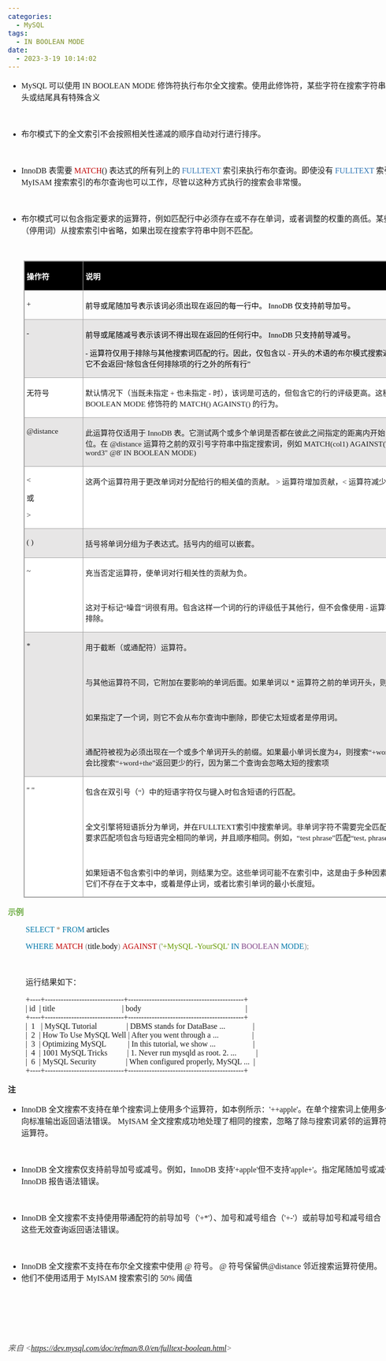 ```yaml
---
categories:
  - MySQL
tags:
  - IN BOOLEAN MODE
date:
  - 2023-3-19 10:14:02
---
```


<body lang=zh-CN style='font-family:"Microsoft YaHei UI";font-size:12.0pt'>
<!--StartFragment-->

<div style='direction:ltr;border-width:100%'>

<div style='direction:ltr;margin-top:0in;margin-left:0in;width:8.9062in'>

<div style='direction:ltr;margin-top:0in;margin-left:0in;width:8.9062in'>

<ul type=disc style='direction:ltr;unicode-bidi:embed;margin-top:0in;
 margin-bottom:0in'>
 <li style='margin-top:0;margin-bottom:0;vertical-align:middle'><span
     style='font-family:"Comic Sans MS";font-size:12.0pt'>MySQL </span><span
     style='font-family:"Microsoft YaHei UI";font-size:12.0pt'>可以使用</span><span
     style='font-family:"Comic Sans MS";font-size:12.0pt'> IN BOOLEAN MODE </span><span
     style='font-family:"Microsoft YaHei UI";font-size:12.0pt'>修饰符执行布尔全文搜索。使用此修饰符，某些字符在搜索字符串中单词的开头或结尾具有特殊含义</span></li>
</ul>

<p style='margin-left:.375in;font-family:"Comic Sans MS";font-size:
12.0pt'>&nbsp;</p>

<ul type=disc style='direction:ltr;unicode-bidi:embed;margin-top:0in;
 margin-bottom:0in'>
 <li style='margin-top:0;margin-bottom:0;vertical-align:middle'><span
     style='font-family:"Microsoft YaHei UI";font-size:12.0pt'>布尔模式下的全文索引不会按照相关性递减的顺序自动对行进行排序。</span></li>
</ul>

<p style='margin-left:.375in;font-family:"Comic Sans MS";font-size:
12.0pt'>&nbsp;</p>

<ul type=disc style='direction:ltr;unicode-bidi:embed;margin-top:0in;
 margin-bottom:0in'>
 <li style='margin-top:0;margin-bottom:0;vertical-align:middle'><span
     style='font-family:"Comic Sans MS";font-size:12.0pt'>InnoDB </span><span
     style='font-family:"Microsoft YaHei UI";font-size:12.0pt'>表需要 </span><span
     style='font-family:"Comic Sans MS";font-size:12.0pt;color:#C00000'>MATCH</span><span
     style='font-family:"Comic Sans MS";font-size:12.0pt'>() </span><span
     style='font-family:"Microsoft YaHei UI";font-size:12.0pt'>表达式的所有列上的 </span><span
     style='font-family:"Comic Sans MS";font-size:12.0pt;color:#2E75B5'>FULLTEXT
     </span><span style='font-family:"Microsoft YaHei UI";font-size:12.0pt'>索引来执行布尔查询。即使没有
     </span><span style='font-family:"Comic Sans MS";font-size:12.0pt;
     color:#2E75B5'>FULLTEXT </span><span style='font-family:"Microsoft YaHei UI";
     font-size:12.0pt'>索引，针对</span><span style='font-family:"Comic Sans MS";
     font-size:12.0pt'> MyISAM </span><span style='font-family:"Microsoft YaHei UI";
     font-size:12.0pt'>搜索索引的布尔查询也可以工作，尽管以这种方式执行的搜索会非常慢。</span></li>
</ul>

<p style='margin-left:.375in;font-family:"Comic Sans MS";font-size:
12.0pt'>&nbsp;</p>

<ul type=disc style='direction:ltr;unicode-bidi:embed;margin-top:0in;
 margin-bottom:0in'>
 <li style='margin-top:0;margin-bottom:0;vertical-align:middle'><span
     style='font-family:"Microsoft YaHei UI";font-size:12.0pt'>布尔模式可以包含指定要求的运算符，例如匹配行中必须存在或不存在单词，或者调整的权重的高低。某些常用词（停用词）从搜索索引中省略，如果出现在搜索字符串中则不匹配。</span></li>
</ul>

<p style='margin-left:.375in;font-family:"Comic Sans MS";font-size:
12.0pt'>&nbsp;</p>

<div style='direction:ltr'>

<table border=1 cellpadding=0 cellspacing=0 valign=top style='direction:ltr;
 border-collapse:collapse;border-style:solid;border-color:#A3A3A3;border-width:
 1pt;margin-left:.3333in' title="" summary="">
 <tr>
  <td style='border-style:solid;border-color:#A3A3A3;border-width:1pt;
  background-color:black;vertical-align:top;width:1.15in;padding:2.0pt 3.0pt 2.0pt 3.0pt'>
  <p style='font-family:"Microsoft YaHei UI";font-size:11.5pt;
  color:white'><span style='font-weight:bold'>操作符</span></p>
  </td>
  <td style='border-style:solid;border-color:#A3A3A3;border-width:1pt;
  background-color:black;vertical-align:top;width:7.2937in;padding:2.0pt 3.0pt 2.0pt 3.0pt'>
  <p style='font-family:"Microsoft YaHei UI";font-size:11.5pt;
  color:white'><span style='font-weight:bold'>说明</span></p>
  </td>
 </tr>
 <tr>
  <td style='border-style:solid;border-color:#A3A3A3;border-width:1pt;
  vertical-align:top;width:1.15in;padding:2.0pt 3.0pt 2.0pt 3.0pt'>
  <p style='font-family:"Comic Sans MS";font-size:11.5pt;color:black'>+</p>
  </td>
  <td style='border-style:solid;border-color:#A3A3A3;border-width:1pt;
  vertical-align:top;width:7.2937in;padding:2.0pt 3.0pt 2.0pt 3.0pt'>
  <p style='font-size:11.5pt;color:black'><span style='font-family:
  "Microsoft YaHei UI"'>前导或尾随加号表示该词必须出现在返回的每一行中。</span><span style='font-family:
  "Comic Sans MS"'> InnoDB </span><span style='font-family:"Microsoft YaHei UI"'>仅支持前导加号。</span></p>
  </td>
 </tr>
 <tr>
  <td style='border-style:solid;border-color:#A3A3A3;border-width:1pt;
  background-color:#E7E6E6;vertical-align:top;width:1.15in;padding:2.0pt 3.0pt 2.0pt 3.0pt'>
  <p style='font-family:"Comic Sans MS";font-size:11.5pt;color:black'>-</p>
  </td>
  <td style='border-style:solid;border-color:#A3A3A3;border-width:1pt;
  background-color:#E7E6E6;vertical-align:top;width:7.2937in;padding:2.0pt 3.0pt 2.0pt 3.0pt'>
  <p style='font-size:11.5pt;color:black'><span style='font-family:
  "Microsoft YaHei UI"'>前导或尾随减号表示该词不得出现在返回的任何行中。</span><span style='font-family:
  "Comic Sans MS"'> InnoDB </span><span style='font-family:"Microsoft YaHei UI"'>只支持前导减号。</span></p>
  <p style='font-size:11.5pt;color:black'><span style='font-family:
  "Comic Sans MS"'>- </span><span style='font-family:"Microsoft YaHei UI"'>运算符仅用于排除与其他搜索词匹配的行。因此，仅包含以</span><span
  style='font-family:"Comic Sans MS"'> - </span><span style='font-family:"Microsoft YaHei UI"'>开头的术语的布尔模式搜索返回空结果。它不会返回“除包含任何排除项的行之外的所有行”</span></p>
  </td>
 </tr>
 <tr>
  <td style='border-style:solid;border-color:#A3A3A3;border-width:1pt;
  background-color:white;vertical-align:top;width:1.15in;padding:2.0pt 3.0pt 2.0pt 3.0pt'>
  <p style='font-family:"Microsoft YaHei UI";font-size:11.5pt'>无符号</p>
  </td>
  <td style='border-style:solid;border-color:#A3A3A3;border-width:1pt;
  background-color:white;vertical-align:top;width:7.3527in;padding:2.0pt 3.0pt 2.0pt 3.0pt'>
  <p style='font-size:11.5pt'><span style='font-family:"Microsoft YaHei UI"'>默认情况下（当既未指定</span><span
  style='font-family:"Comic Sans MS"'> + </span><span style='font-family:"Microsoft YaHei UI"'>也未指定</span><span
  style='font-family:"Comic Sans MS"'> - </span><span style='font-family:"Microsoft YaHei UI"'>时），该词是可选的，但包含它的行的评级更高。这模拟了不带</span><span
  style='font-family:"Comic Sans MS"'> IN BOOLEAN MODE </span><span
  style='font-family:"Microsoft YaHei UI"'>修饰符的</span><span style='font-family:
  "Comic Sans MS"'> MATCH() AGAINST() </span><span style='font-family:"Microsoft YaHei UI"'>的行为。</span></p>
  </td>
 </tr>
 <tr>
  <td style='border-style:solid;border-color:#A3A3A3;border-width:1pt;
  background-color:#E7E6E6;vertical-align:top;width:1.15in;padding:2.0pt 3.0pt 2.0pt 3.0pt'>
  <p style='font-family:"Comic Sans MS";font-size:11.5pt'>@distance</p>
  </td>
  <td style='border-style:solid;border-color:#A3A3A3;border-width:1pt;
  background-color:#E7E6E6;vertical-align:top;width:7.3486in;padding:2.0pt 3.0pt 2.0pt 3.0pt'>
  <p style='font-size:11.5pt'><span style='font-family:"Microsoft YaHei UI"'>此运算符仅适用于</span><span
  style='font-family:"Comic Sans MS"'> InnoDB </span><span style='font-family:
  "Microsoft YaHei UI"'>表。它测试两个或多个单词是否都在彼此之间指定的距离内开始，以单词为单位。在</span><span
  style='font-family:"Comic Sans MS"'> @distance </span><span style='font-family:
  "Microsoft YaHei UI"'>运算符之前的双引号字符串中指定搜索词，例如</span><span style='font-family:
  "Comic Sans MS"'> MATCH(col1) AGAINST('&quot;word1 word2 word3&quot; @8' IN
  BOOLEAN MODE)</span></p>
  </td>
 </tr>
 <tr>
  <td style='border-style:solid;border-color:#A3A3A3;border-width:1pt;
  background-color:white;vertical-align:top;width:1.15in;padding:2.0pt 3.0pt 2.0pt 3.0pt'>
  <p style='font-family:"Comic Sans MS";font-size:11.5pt'>&lt;</p>
  <p style='font-family:"Microsoft YaHei UI";font-size:11.5pt'>或</p>
  <p style='font-family:"Comic Sans MS";font-size:11.5pt'>&gt;</p>
  </td>
  <td style='border-style:solid;border-color:#A3A3A3;border-width:1pt;
  background-color:white;vertical-align:top;width:7.2937in;padding:2.0pt 3.0pt 2.0pt 3.0pt'>
  <p style='font-size:11.5pt'><span style='font-family:"Microsoft YaHei UI"'>这两个运算符用于更改单词对分配给行的相关值的贡献。</span><span
  style='font-family:"Comic Sans MS"'> &gt; </span><span style='font-family:
  "Microsoft YaHei UI"'>运算符增加贡献，</span><span style='font-family:"Comic Sans MS"'>&lt;
  </span><span style='font-family:"Microsoft YaHei UI"'>运算符减少贡献。</span></p>
  </td>
 </tr>
 <tr>
  <td style='border-style:solid;border-color:#A3A3A3;border-width:1pt;
  background-color:#E7E6E6;vertical-align:top;width:1.15in;padding:2.0pt 3.0pt 2.0pt 3.0pt'>
  <p style='font-family:"Comic Sans MS";font-size:11.5pt'
  lang=en-US>( )</p>
  </td>
  <td style='border-style:solid;border-color:#A3A3A3;border-width:1pt;
  background-color:#E7E6E6;vertical-align:top;width:7.2937in;padding:2.0pt 3.0pt 2.0pt 3.0pt'>
  <p style='font-family:"Microsoft YaHei UI";font-size:11.5pt'>括号将单词分组为子表达式。括号内的组可以嵌套。</p>
  </td>
 </tr>
 <tr>
  <td style='border-style:solid;border-color:#A3A3A3;border-width:1pt;
  background-color:white;vertical-align:top;width:1.15in;padding:2.0pt 3.0pt 2.0pt 3.0pt'>
  <p style='font-family:"Comic Sans MS";font-size:11.5pt'>~</p>
  </td>
  <td style='border-style:solid;border-color:#A3A3A3;border-width:1pt;
  background-color:white;vertical-align:top;width:7.3006in;padding:2.0pt 3.0pt 2.0pt 3.0pt'>
  <p style='font-family:"Microsoft YaHei UI";font-size:11.5pt'>充当否定运算符，使单词对行相关性的贡献为负。</p>
  <p style='font-family:"Comic Sans MS";font-size:11.5pt'>&nbsp;</p>
  <p style='font-size:11.5pt'><span style='font-family:"Microsoft YaHei UI"'>这对于标记“噪音”词很有用。包含这样一个词的行的评级低于其他行，但不会像使用</span><span
  style='font-family:"Comic Sans MS"'> - </span><span style='font-family:"Microsoft YaHei UI"'>运算符那样被完全排除。</span></p>
  </td>
 </tr>
 <tr>
  <td style='border-style:solid;border-color:#A3A3A3;border-width:1pt;
  background-color:#E7E6E6;vertical-align:top;width:1.15in;padding:2.0pt 3.0pt 2.0pt 3.0pt'>
  <p style='font-family:"Comic Sans MS";font-size:11.5pt'>*</p>
  </td>
  <td style='border-style:solid;border-color:#A3A3A3;border-width:1pt;
  background-color:#E7E6E6;vertical-align:top;width:7.3in;padding:2.0pt 3.0pt 2.0pt 3.0pt'>
  <p style='font-family:"Microsoft YaHei UI";font-size:11.5pt'>用于截断（或通配符）运算符。</p>
  <p style='font-family:"Comic Sans MS";font-size:11.5pt'>&nbsp;</p>
  <p style='font-size:11.5pt'><span style='font-family:"Microsoft YaHei UI"'>与其他运算符不同，它附加在要影响的单词后面。如果单词以</span><span
  style='font-family:"Comic Sans MS"'> * </span><span style='font-family:"Microsoft YaHei UI"'>运算符之前的单词开头，则匹配。</span></p>
  <p style='font-family:"Comic Sans MS";font-size:11.5pt'>&nbsp;</p>
  <p style='font-family:"Microsoft YaHei UI";font-size:11.5pt'>如果指定了一个词，则它不会从布尔查询中删除，即使它太短或者是停用词。</p>
  <p style='font-family:"Comic Sans MS";font-size:11.5pt'>&nbsp;</p>
  <p style='font-size:11.5pt'><span style='font-family:"Microsoft YaHei UI"'>通配符被视为必须出现在一个或多个单词开头的前缀。如果最小单词长度为</span><span
  style='font-family:"Comic Sans MS"'>4</span><span style='font-family:"Microsoft YaHei UI"'>，则搜索</span><span
  style='font-family:"Comic Sans MS"'>“+word+the*”</span><span
  style='font-family:"Microsoft YaHei UI"'>可能会比搜索</span><span style='font-family:
  "Comic Sans MS"'>“+word+the”</span><span style='font-family:"Microsoft YaHei UI"'>返回更少的行，因为第二个查询会忽略太短的搜索项</span></p>
  </td>
 </tr>
 <tr>
  <td style='border-style:solid;border-color:#A3A3A3;border-width:1pt;
  background-color:white;vertical-align:top;width:1.15in;padding:2.0pt 3.0pt 2.0pt 3.0pt'>
  <p style='font-family:"Comic Sans MS";font-size:11.5pt'
  lang=en-US>&quot; &quot;</p>
  </td>
  <td style='border-style:solid;border-color:#A3A3A3;border-width:1pt;
  background-color:white;vertical-align:top;width:7.3618in;padding:2.0pt 3.0pt 2.0pt 3.0pt'>
  <p style='font-size:11.5pt'><span style='font-family:"Microsoft YaHei UI"'>包含在双引号（</span><span
  style='font-family:"Comic Sans MS"'>“</span><span style='font-family:"Microsoft YaHei UI"'>）中的短语字符仅与键入时包含短语的行匹配。</span></p>
  <p style='font-family:"Comic Sans MS";font-size:11.5pt'>&nbsp;</p>
  <p style='font-size:11.5pt'><span style='font-family:"Microsoft YaHei UI"'>全文引擎将短语拆分为单词，并在</span><span
  style='font-family:"Comic Sans MS"'>FULLTEXT</span><span style='font-family:
  "Microsoft YaHei UI"'>索引中搜索单词。非单词字符不需要完全匹配：短语搜索只要求匹配项包含与短语完全相同的单词，并且顺序相同。例如，“</span><span
  style='font-family:"Comic Sans MS"'>test phrase</span><span style='font-family:
  "Microsoft YaHei UI"'>”匹配“</span><span style='font-family:"Comic Sans MS"'>test,
  phrase</span><span style='font-family:"Microsoft YaHei UI"'>”</span></p>
  <p style='font-family:"Comic Sans MS";font-size:11.5pt'>&nbsp;</p>
  <p style='font-family:"Microsoft YaHei UI";font-size:11.5pt'>如果短语不包含索引中的单词，则结果为空。这些单词可能不在索引中，这是由于多种因素的组合：如果它们不存在于文本中，或着是停止词，或者比索引单词的最小长度短。</p>
  </td>
 </tr>
</table>

</div>

<p style='font-family:"Microsoft YaHei UI";font-size:12.0pt;
color:#70AD47'><span style='font-weight:bold'>示例</span></p>

<p style='margin-left:.375in;font-family:"Comic Sans MS";font-size:
12.0pt'><span style='color:#0077AA'>SELECT </span><span style='color:#A67F59'>*
</span><span style='color:#0077AA'>FROM</span><span style='color:black'>
articles </span></p>

<p style='margin-left:.375in;font-family:"Comic Sans MS";font-size:
12.0pt'><span style='color:#0077AA' lang=zh-CN>WHERE </span><span
style='color:#C00000' lang=zh-CN>MATCH </span><span style='color:#909090'
lang=zh-CN>(</span><span style='color:black' lang=zh-CN>title</span><span
style='color:#909090' lang=zh-CN>,</span><span style='color:black' lang=zh-CN>body</span><span
style='color:#909090' lang=zh-CN>)</span><span style='color:black' lang=en-US> </span><span
style='color:#C00000' lang=zh-CN>AGAINST </span><span style='color:#909090'
lang=zh-CN>(</span><span style='color:#669900' lang=zh-CN>'+MySQL -YourSQL' </span><span
style='color:#0077AA' lang=zh-CN>IN </span><span style='color:#834689'
lang=zh-CN>BOOLEAN </span><span style='color:#0077AA' lang=zh-CN>MODE</span><span
style='color:#909090' lang=zh-CN>);</span></p>

<p style='margin-left:.375in;font-family:"Comic Sans MS";font-size:
12.0pt'>&nbsp;</p>

<p style='margin-left:.375in;font-family:"Microsoft YaHei UI";
font-size:12.0pt'>运行结果如下：</p>

<p style='margin-left:.375in;font-family:"Comic Sans MS";font-size:
12.0pt'><span lang=zh-CN>+----+------------------------------+--------------------------------------------+<br>
| id </span><span lang=en-US><span style='mso-spacerun:yes'> </span></span><span
lang=zh-CN>| title<span style='mso-spacerun:yes'>              </span></span><span
lang=en-US><span style='mso-spacerun:yes'>          </span></span><span
lang=zh-CN><span style='mso-spacerun:yes'>  </span></span><span lang=en-US><span
style='mso-spacerun:yes'>       </span></span><span lang=zh-CN><span
style='mso-spacerun:yes'> </span>| body<span
style='mso-spacerun:yes'>                    </span></span><span lang=en-US><span
style='mso-spacerun:yes'>               </span></span><span lang=zh-CN><span
style='mso-spacerun:yes'>           </span></span><span lang=en-US><span
style='mso-spacerun:yes'>       </span></span><span lang=zh-CN>|</span><span
lang=en-US> </span><span lang=zh-CN><br>
+----+------------------------------+--------------------------------------------+<br>
|<span style='mso-spacerun:yes'>  </span>1 </span><span lang=en-US><span
style='mso-spacerun:yes'>  </span></span><span lang=zh-CN>| MySQL Tutorial<span
style='mso-spacerun:yes'>       </span></span><span lang=en-US><span
style='mso-spacerun:yes'>       </span></span><span lang=zh-CN><span
style='mso-spacerun:yes'> </span>| DBMS stands for DataBase ...<span
style='mso-spacerun:yes'>       </span></span><span lang=en-US><span
style='mso-spacerun:yes'>       </span></span><span lang=zh-CN>|<br>
|<span style='mso-spacerun:yes'>  </span>2 </span><span lang=en-US><span
style='mso-spacerun:yes'> </span></span><span lang=zh-CN>| How To Use MySQL
Well | After you went through a ...<span style='mso-spacerun:yes'>       
</span></span><span lang=en-US><span style='mso-spacerun:yes'>         </span></span><span
lang=zh-CN>|<br>
|<span style='mso-spacerun:yes'>  </span>3 </span><span lang=en-US><span
style='mso-spacerun:yes'> </span></span><span lang=zh-CN>| Optimizing
MySQL<span style='mso-spacerun:yes'>     </span></span><span lang=en-US><span
style='mso-spacerun:yes'>     </span></span><span lang=zh-CN><span
style='mso-spacerun:yes'> </span>| In this tutorial, we show ...<span
style='mso-spacerun:yes'>       </span></span><span lang=en-US><span
style='mso-spacerun:yes'>            </span></span><span lang=zh-CN>|<br>
|<span style='mso-spacerun:yes'>  </span>4 </span><span lang=en-US><span
style='mso-spacerun:yes'> </span></span><span lang=zh-CN>| 1001 MySQL
Tricks<span style='mso-spacerun:yes'>     </span></span><span lang=en-US><span
style='mso-spacerun:yes'>     </span></span><span lang=zh-CN>| 1. Never run
mysqld as root. 2. ... </span><span lang=en-US><span
style='mso-spacerun:yes'>         </span></span><span lang=zh-CN>|<br>
|<span style='mso-spacerun:yes'>  </span>6 </span><span lang=en-US><span
style='mso-spacerun:yes'> </span></span><span lang=zh-CN>| MySQL Security<span
style='mso-spacerun:yes'>      </span></span><span lang=en-US><span
style='mso-spacerun:yes'>       </span></span><span lang=zh-CN><span
style='mso-spacerun:yes'>  </span>| When configured properly, MySQL ... </span><span
lang=en-US><span style='mso-spacerun:yes'> </span></span><span lang=zh-CN>|<br>
+----+------------------------------+--------------------------------------------+</span></p>

<p style='font-family:"Microsoft YaHei UI";font-size:12.0pt'><span
style='font-weight:bold'>注</span></p>

<ul type=disc style='direction:ltr;unicode-bidi:embed;margin-top:0in;
 margin-bottom:0in'>
 <li style='margin-top:0;margin-bottom:0;vertical-align:middle'><span
     style='font-family:"Comic Sans MS";font-size:12.0pt'>InnoDB </span><span
     style='font-family:"Microsoft YaHei UI";font-size:12.0pt'>全文搜索不支持在单个搜索词上使用多个运算符，如本例所示：</span><span
     style='font-family:"Comic Sans MS";font-size:12.0pt'>'++apple'</span><span
     style='font-family:"Microsoft YaHei UI";font-size:12.0pt'>。在单个搜索词上使用多个运算符会向标准输出返回语法错误。</span><span
     style='font-family:"Comic Sans MS";font-size:12.0pt'> MyISAM </span><span
     style='font-family:"Microsoft YaHei UI";font-size:12.0pt'>全文搜索成功地处理了相同的搜索，忽略了除与搜索词紧邻的运算符之外的所有运算符。</span></li>
</ul>

<p style='margin-left:.375in;font-family:"Comic Sans MS";font-size:
12.0pt'>&nbsp;</p>

<ul type=disc style='direction:ltr;unicode-bidi:embed;margin-top:0in;
 margin-bottom:0in'>
 <li style='margin-top:0;margin-bottom:0;vertical-align:middle'><span
     style='font-family:"Comic Sans MS";font-size:12.0pt'>InnoDB </span><span
     style='font-family:"Microsoft YaHei UI";font-size:12.0pt'>全文搜索仅支持前导加号或减号。例如，</span><span
     style='font-family:"Comic Sans MS";font-size:12.0pt'>InnoDB </span><span
     style='font-family:"Microsoft YaHei UI";font-size:12.0pt'>支持</span><span
     style='font-family:"Comic Sans MS";font-size:12.0pt'>'+apple'</span><span
     style='font-family:"Microsoft YaHei UI";font-size:12.0pt'>但不支持</span><span
     style='font-family:"Comic Sans MS";font-size:12.0pt'>'apple+'</span><span
     style='font-family:"Microsoft YaHei UI";font-size:12.0pt'>。指定尾随加号或减号会导致</span><span
     style='font-family:"Comic Sans MS";font-size:12.0pt'> InnoDB </span><span
     style='font-family:"Microsoft YaHei UI";font-size:12.0pt'>报告语法错误。</span></li>
</ul>

<p style='margin-left:.375in;font-family:"Comic Sans MS";font-size:
12.0pt'>&nbsp;</p>

<ul type=disc style='direction:ltr;unicode-bidi:embed;margin-top:0in;
 margin-bottom:0in'>
 <li style='margin-top:0;margin-bottom:0;vertical-align:middle'><span
     style='font-family:"Comic Sans MS";font-size:12.0pt'>InnoDB </span><span
     style='font-family:"Microsoft YaHei UI";font-size:12.0pt'>全文搜索不支持使用带通配符的前导加号（</span><span
     style='font-family:"Comic Sans MS";font-size:12.0pt'>'+*'</span><span
     style='font-family:"Microsoft YaHei UI";font-size:12.0pt'>）、加号和减号组合（</span><span
     style='font-family:"Comic Sans MS";font-size:12.0pt'>'+-'</span><span
     style='font-family:"Microsoft YaHei UI";font-size:12.0pt'>）或前导加号和减号组合（</span><span
     style='font-family:"Comic Sans MS";font-size:12.0pt'>'+-apple ').</span><span
     style='font-family:"Microsoft YaHei UI";font-size:12.0pt'>这些无效查询返回语法错误。</span></li>
</ul>

<p style='margin-left:.375in;font-family:"Comic Sans MS";font-size:
12.0pt'>&nbsp;</p>

<ul type=disc style='direction:ltr;unicode-bidi:embed;margin-top:0in;
 margin-bottom:0in'>
 <li style='margin-top:0;margin-bottom:0;vertical-align:middle'><span
     style='font-family:"Comic Sans MS";font-size:12.0pt'>InnoDB </span><span
     style='font-family:"Microsoft YaHei UI";font-size:12.0pt'>全文搜索不支持在布尔全文搜索中使用</span><span
     style='font-family:"Comic Sans MS";font-size:12.0pt'> @ </span><span
     style='font-family:"Microsoft YaHei UI";font-size:12.0pt'>符号。</span><span
     style='font-family:"Comic Sans MS";font-size:12.0pt'> @ </span><span
     style='font-family:"Microsoft YaHei UI";font-size:12.0pt'>符号保留供</span><span
     style='font-family:"Comic Sans MS";font-size:12.0pt'>@distance </span><span
     style='font-family:"Microsoft YaHei UI";font-size:12.0pt'>邻近搜索运算符使用。</span></li>
 <li style='margin-top:0;margin-bottom:0;vertical-align:middle'><span
     style='font-family:"Microsoft YaHei UI";font-size:12.0pt'>他们不使用适用于</span><span
     style='font-family:"Comic Sans MS";font-size:12.0pt'> MyISAM </span><span
     style='font-family:"Microsoft YaHei UI";font-size:12.0pt'>搜索索引的</span><span
     style='font-family:"Comic Sans MS";font-size:12.0pt'> 50% </span><span
     style='font-family:"Microsoft YaHei UI";font-size:12.0pt'>阈值</span></li>
</ul>

<p style='margin-left:.375in;font-family:"Comic Sans MS";font-size:
12.0pt'>&nbsp;</p>

<p style='margin-left:.375in;font-family:"Comic Sans MS";font-size:
12.0pt'>&nbsp;</p>

<p><cite style='font-family:"Comic Sans MS";font-size:12.0pt'>&nbsp;</cite></p>

<p><cite style='font-size:12.0pt;color:#595959'><span
style='font-family:"Microsoft YaHei UI"'>来自</span><span style='font-family:
"Comic Sans MS"'> &lt;</span><a
href="https://dev.mysql.com/doc/refman/8.0/en/fulltext-boolean.html"><span
style='font-family:"Comic Sans MS"'>https://dev.mysql.com/doc/refman/8.0/en/fulltext-boolean.html</span></a><span
style='font-family:"Comic Sans MS"'>&gt; </span></cite></p>

</div>

</div>

</div>

<!--EndFragment-->
</body>
